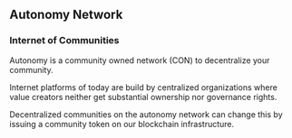 Autonomy  Network
---

### Internet of Communities

Autonomy is a community owned network (CON) to decentralize your community.

Internet platforms of today are build by centralized organizations where value creators neither get substantial
ownership nor governance rights.

Decentralized communities on the autonomy network can change this by issuing a community token on our blockchain
infrastructure.